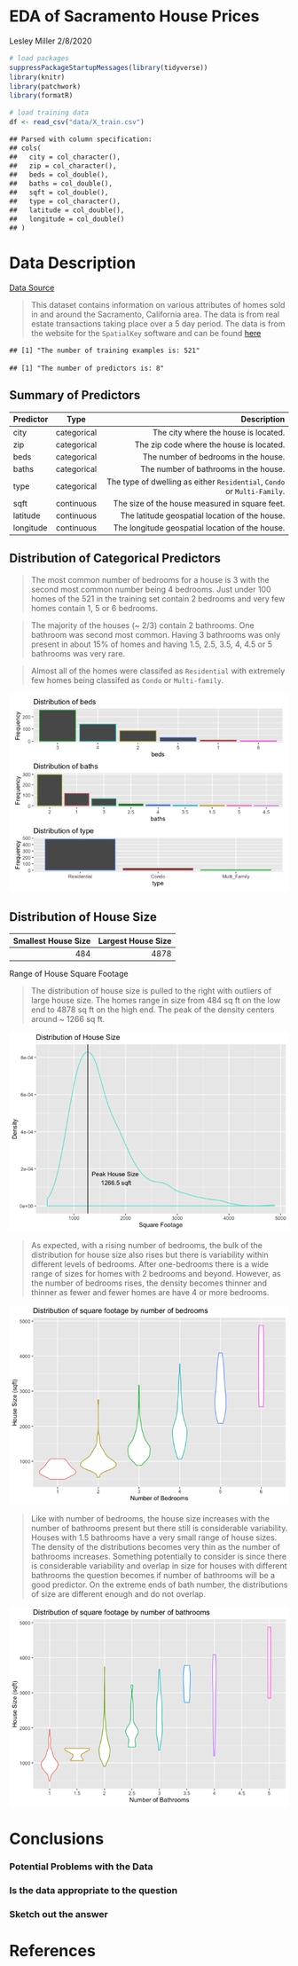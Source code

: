 EDA of Sacramento House Prices
================
Lesley Miller
2/8/2020

``` r
# load packages
suppressPackageStartupMessages(library(tidyverse))
library(knitr)
library(patchwork)
library(formatR)
```

``` r
# load training data
df <- read_csv("data/X_train.csv")
```

    ## Parsed with column specification:
    ## cols(
    ##   city = col_character(),
    ##   zip = col_character(),
    ##   beds = col_double(),
    ##   baths = col_double(),
    ##   sqft = col_double(),
    ##   type = col_character(),
    ##   latitude = col_double(),
    ##   longitude = col_double()
    ## )

# Data Description

[Data Source](https://support.spatialkey.com/spatialkey-sample-csv-data)

> This dataset contains information on various attributes of homes sold
> in and around the Sacramento, California area. The data is from real
> estate transactions taking place over a 5 day period. The data is from
> the website for the `SpatialKey` software and can be found
> [here](https://support.spatialkey.com/spatialkey-sample-csv-data)

    ## [1] "The number of training examples is: 521"

    ## [1] "The number of predictors is: 8"

## Summary of Predictors

| Predictor |    Type     |                                                              Description |
| --------- | :---------: | -----------------------------------------------------------------------: |
| city      | categorical |                                     The city where the house is located. |
| zip       | categorical |                                 The zip code where the house is located. |
| beds      | categorical |                                     The number of bedrooms in the house. |
| baths     | categorical |                                    The number of bathrooms in the house. |
| type      | categorical | The type of dwelling as either `Residential`, `Condo` or `Multi-Family`. |
| sqft      | continuous  |                           The size of the house measured in square feet. |
| latitude  | continuous  |                           The latitude geospatial location of the house. |
| longitude | continuous  |                          The longitude geospatial location of the house. |

## Distribution of Categorical Predictors

> The most common number of bedrooms for a house is 3 with the second
> most common number being 4 bedrooms. Just under 100 homes of the 521
> in the training set contain 2 bedrooms and very few homes contain 1, 5
> or 6 bedrooms.

> The majority of the houses (~ 2/3) contain 2 bathrooms. One bathroom
> was second most common. Having 3 bathrooms was only present in about
> 15% of homes and having 1.5, 2.5, 3.5, 4, 4.5 or 5 bathrooms was very
> rare.

> Almost all of the homes were classifed as `Residential` with extremely
> few homes being classifed as `Condo` or `Multi-family`.

![](eda_files/figure-gfm/unnamed-chunk-4-1.png)<!-- -->

## Distribution of House Size

| Smallest House Size | Largest House Size |
| ------------------: | -----------------: |
|                 484 |               4878 |

Range of House Square Footage

> The distribution of house size is pulled to the right with outliers of
> large house size. The homes range in size from 484 sq ft on the low
> end to 4878 sq ft on the high end. The peak of the density centers
> around ~ 1266 sq ft.

![](eda_files/figure-gfm/continuous%20vars-1.png)<!-- -->

> As expected, with a rising number of bedrooms, the bulk of the
> distribution for house size also rises but there is variability within
> different levels of bedrooms. After one-bedrooms there is a wide range
> of sizes for homes with 2 bedrooms and beyond. However, as the number
> of bedrooms rises, the density becomes thinner and thinner as fewer
> and fewer homes are have 4 or more bedrooms.

![](eda_files/figure-gfm/unnamed-chunk-6-1.png)<!-- -->

> Like with number of bedrooms, the house size increases with the number
> of bathrooms present but there still is considerable variability.
> Houses with 1.5 bathrooms have a very small range of house sizes. The
> density of the distributions becomes very thin as the number of
> bathrooms increases. Something potentially to consider is since there
> is considerable variability and overlap in size for houses with
> different bathrooms the question becomes if number of bathrooms will
> be a good predictor. On the extreme ends of bath number, the
> distributions of size are different enough and do not overlap.

![](eda_files/figure-gfm/unnamed-chunk-7-1.png)<!-- -->

# Conclusions

### Potential Problems with the Data

> 

### Is the data appropriate to the question

### Sketch out the answer

# References
